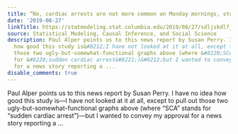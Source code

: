 ```yaml
---
title: “No, cardiac arrests are not more common on Monday mornings, study finds”
date: '2019-08-27'
linkTitle: https://statmodeling.stat.columbia.edu/2019/08/27/sdljskdlfj/
source: Statistical Modeling, Causal Inference, and Social Science
description: Paul Alper points us to this news report by Susan Perry. I have no idea
  how good this study is&#8212;I have not looked at it at all, except to pull out
  those two ugly-but-somewhat-functional graphs above (where &#8220;SCA&#8221; stands
  for &#8220;sudden cardiac arrest&#8221;)&#8212;but I wanted to convey my approval
  for a news story reporting a ...
disable_comments: true
---
```

Paul Alper points us to this news report by Susan Perry. I have no idea how good this study is&#8212;I have not looked at it at all, except to pull out those two ugly-but-somewhat-functional graphs above (where &#8220;SCA&#8221; stands for &#8220;sudden cardiac arrest&#8221;)&#8212;but I wanted to convey my approval for a news story reporting a ...
